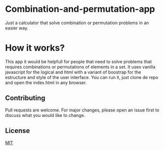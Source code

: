 # Combination-and-permutation-app
Just a calculator that solve combination or permutation problems in an easier way.

# How it works?
This app it would be helpfull for people that need to solve problems that requires combinations or permutations of elements in a set. 
It uses vanilla javascript for the logical and html with a variant of boostrap for the estructure and style of the user interface.
You can run it, just clone de repo and open the index.html in any browser.

## Contributing
Pull requests are welcome. For major changes, please open an issue first to discuss what you would like to change.

## License
[MIT](https://choosealicense.com/licenses/mit/)

